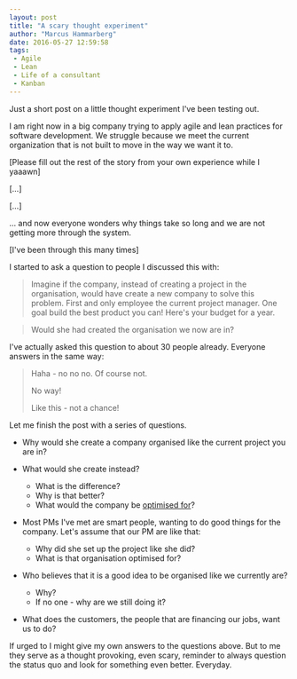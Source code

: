```yaml
---
layout: post
title: "A scary thought experiment"
author: "Marcus Hammarberg"
date: 2016-05-27 12:59:58
tags:
 - Agile
 - Lean
 - Life of a consultant
 - Kanban
---
```


Just a short post on a little thought experiment I've been testing out. 

I am right now in a big company trying to apply agile and lean practices for software development. We struggle because we meet the current organization that is not built to move in the way we want it to. 

[Please fill out the rest of the story from your own experience while I yaaawn]

[…]

[…]

… and now everyone wonders why things take so long and we are not getting more through the system. 

[I've been through this many times] 

<a name='more'></a>

I started to ask a question to people I discussed this with: 

> Imagine if the company, instead of creating a project in the organisation, would have create a new company to solve this problem. First and only employee the current project manager. One goal build the best product you can! Here's your budget for a year.



>
> Would she had created the organisation we now are in?

I've actually asked this question to about 30 people already. Everyone answers in the same way: 

> Haha - no no no. Of course not.
>
> No way!
>
> Like this - not a chance!

Let me finish the post with a series of questions.

* Why would she create a company organised like the current project you are in?
* What would she create instead? 

  * What is the difference?
  * Why is that better? 
  * What would the company be [optimised for](http://www.marcusoft.net/2016/04/what-are-you-optimized-for-then.html)? 
* Most PMs I've met are smart people, wanting to do good things for the company. Let's assume that our PM are like that: 

  * Why did she set up the project like she did?
  * What is that organisation optimised for?
* Who believes that it is a good idea to be organised like we currently are? 
  * Why? 
  * If no one - why are we still doing it?

* What does the customers, the people that are financing our jobs, want us to do?

If urged to I might give my own answers to the questions above. But to me they serve as a thought provoking, even scary, reminder to always question the status quo and look for something even better. Everyday. 